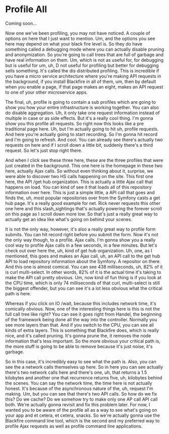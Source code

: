 # Profile All

Coming soon...

Now one we've been profiling, you may not have noticed. A couple of options on here
that I just want to mention. Um, and the options you see here may depend on what your
black fire level is. So they do have something called a debugging mode where you can
actually disable pruning and anonymization. So you're going to call trees that are
full of garbage and have real information on them. Um, which is not as useful for,
for debugging but is useful for um, uh, D not useful for profiling but better for
debugging sells something. It's called the dis distributed profiling. This is
incredible if you have a micro service architecture where you're making API requests
in the background, if you install Blackfire in all of them, um, then by default when
you enable a page, if that page makes an eight, makes an API request to one of your
other microservice apps.

The final, uh, profile is going to contain a sub profiles which are going to show you
how your entire infrastructure is working together. You can also do disable
aggregation. Uh, it only take one request information instead of multiple in case or
as side effects. But it's a really cool thing. I'm gonna show you this profile all
requests. So right now this looks like a pre traditional page here. Uh, but I'm
actually going to hit uh, profile requests. And here you're actually going to start
recording. So I'm gonna hit record and I'm going to refresh. And cool. You can
already see there's actually two requests on here and if I scroll down a little bit,
suddenly there's a third request. So let's just stop right there.

And when I click see these three here, these are the three profiles that were just
created in the background. This one here is the homepage in these two here, actually
Ajax calls. So without even thinking about it, surprise, we were able to discover two
HS calls happening on the site. This first one here, the API /get hub organization.
This is actually a little Ajax call that happens on load. You can kind of see it that
loads all of this repository information over here. This is just a simple little, a
API call that goes and finds the, uh, most popular repositories over from the Symfony
casts a get hub page. It's a really good example for net. Rick never requests this
other one here and this slash_sightings that's actually powering the forever scroll
on this page as I scroll down more low. So that's just a really great way to actually
get an idea like what's going on behind your scenes.

It is not the only way, however, it's also a really great way to profile form
submits. You can hit record right before you submit the form. Now it's not the only
way though, to a profile. Ajax calls. I'm gonna show you a really cool way to profile
Ajax calls in a few seconds, in a few minutes. But let's check out over here the, uh,
kind of get hub organization. Uh, one, as I mentioned, this goes and makes an Ajax
call, uh, an API call to the get hub API to load repository information about the
Symfony. A repositor on there. And this one is almost comical. You can see 438
milliseconds, uh, 82% of it is curl multi-select. In other words, 82% of it is the
actual time it's taking to make the API call pretty obvious. Um, now kind of fun
thing is if you look at the CPU time, which is only 74 milliseconds of that curl,
multi-select is still the biggest offender, but you can see it's a lot less obvious
what the critical path is here.

Whereas if you click on IO /wait, because this includes network time, it's comically
obvious. Now, one of the interesting things here is this is not the full call tree
like right? You can see it goes right from Handel, the beginning of the framework
being done all the way into the controller. Normally you see more layers than that.
And if you switch to the CPU, you can see all kinds of extra layers. This is
something that Blackfire does, which is really nice, and it's called pruning. It's
gonna prune the, it removes the node information that's less important. So the more
obvious your critical path is, the more stuff is going to be able to remove because
it's just noise, it's garbage.

So in this case, it's incredibly easy to see what the path is. Also, you can see the
a network calls themselves up here. So in here you can see actually there's two
network calls here and there's one, uh, that returns a 1.5 kilobytes and another one
that recurrence returns five, uh, kilobytes behind the scenes. You can say the
network time, the time here is not actually honest. It's because of the asynchronous
nature of the, uh, request I'm making. Um, but you can see that there's two API
calls. So how do we fix this? Do we cache? Do we somehow try to make only one AP call
API call both. We're actually gonna revisit and fix this problem later. For now, I
wanted you to be aware of the profile all as a way to see what's going on your app
and et cetera, et cetera, snacks. So we're actually gonna use the Blackfire command
line tool, which is the second and my preferred way to profile Ajax requests as well
as profile command line applications.